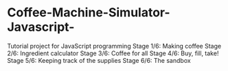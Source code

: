 # Coffee-Machine-Simulator-Javascript-
Tutorial project for JavaScript programming
Stage 1/6: Making coffee
Stage 2/6: Ingredient calculator
Stage 3/6: Coffee for all
Stage 4/6: Buy, fill, take!
Stage 5/6: Keeping track of the supplies
Stage 6/6: The sandbox
